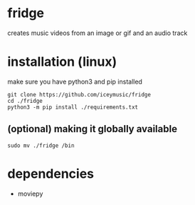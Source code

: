 # fridge
creates music videos from an image or gif and an audio track

# installation (linux)
make sure you have python3 and pip installed

```
git clone https://github.com/iceymusic/fridge
cd ./fridge
python3 -m pip install ./requirements.txt
```

## (optional) making it globally available 
```
sudo mv ./fridge /bin
```

# dependencies
- moviepy
